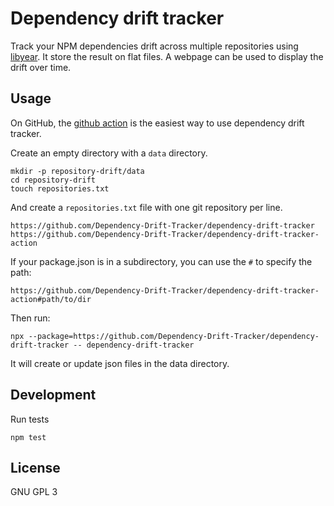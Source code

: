 # Dependency drift tracker

Track your NPM dependencies drift across multiple repositories using [libyear][]. It store the result on flat files. A webpage can be used to display the drift over time.

## Usage

On GitHub, the [github action][action] is the easiest way to use dependency drift tracker.

Create an empty directory with a `data` directory.

```shell
mkdir -p repository-drift/data
cd repository-drift
touch repositories.txt
```

And create a `repositories.txt` file with one git repository per line.

    https://github.com/Dependency-Drift-Tracker/dependency-drift-tracker
    https://github.com/Dependency-Drift-Tracker/dependency-drift-tracker-action

If your package.json is in a subdirectory, you can use the `#` to specify the path:

    https://github.com/Dependency-Drift-Tracker/dependency-drift-tracker-action#path/to/dir

Then run:

```shell
npx --package=https://github.com/Dependency-Drift-Tracker/dependency-drift-tracker -- dependency-drift-tracker
```

It will create or update json files in the data directory.

## Development

Run tests

```shell
npm test
```

## License

GNU GPL 3

[libyear]: https://libyear.com/
[action]: https://github.com/Dependency-Drift-Tracker/dependency-drift-tracker-action
